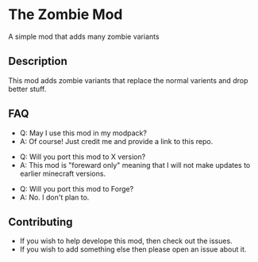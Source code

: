 # The Zombie Mod
 A simple mod that adds many zombie variants

## Description
This mod adds zombie variants that replace the normal varients and drop better stuff.

## FAQ

- Q: May I use this mod in my modpack?
- A: Of course! Just credit me and provide a link to this repo.

* Q: Will you port this mod to X version?
* A: This mod is "foreward only" meaning that I will not make updates to earlier minecraft versions.

- Q: Will you port this mod to Forge?
- A: No. I don't plan to.

## Contributing
* If you wish to help develope this mod, then check out the issues.
* If you wish to add something else then please open an issue about it.
